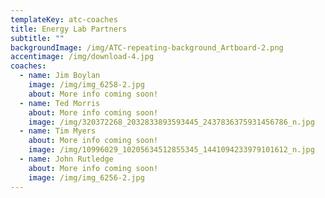 ```yaml
---
templateKey: atc-coaches
title: Energy Lab Partners
subtitle: ""
backgroundImage: /img/ATC-repeating-background_Artboard-2.png
accentimage: /img/download-4.jpg
coaches:
  - name: Jim Boylan
    image: /img/img_6258-2.jpg
    about: More info coming soon!
  - name: Ted Morris
    about: More info coming soon!
    image: /img/320372268_2032833893593445_2437836375931456786_n.jpg
  - name: Tim Myers
    about: More info coming soon!
    image: /img/10996029_10205634512855345_1441094233979101612_n.jpg
  - name: John Rutledge
    about: More info coming soon!
    image: /img/img_6256-2.jpg
---
```

